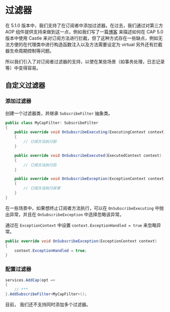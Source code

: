 # 过滤器

在 5.1.0 版本中，我们支持了在订阅者中添加过滤器。在过去，我们通过对第三方 AOP 组件提供支持来做到这一点，例如我们写了一篇[博客](https://www.cnblogs.com/savorboard/p/cap-castle.html) 来描述如何在 CAP 5.0 版本中使用 Castle 来对订阅方法进行拦截，但了这种方式存在一些缺点，例如无法方便的在代理类中进行构造函数注入以及方法需要设定为 virtual 另外还有拦截器生命周期控制等问题。

所以我们引入了对订阅者过滤器的支持，以使在某些场景（如事务处理，日志记录等）中变得容易。

## 自定义过滤器

### 添加过滤器

创建一个过滤器类，并继承 `SubscribeFilter` 抽象类。

```C#
public class MyCapFilter: SubscribeFilter
{
    public override void OnSubscribeExecuting(ExecutingContext context)
    {
        // 订阅方法执行前
    }

    public override void OnSubscribeExecuted(ExecutedContext context)
    {
        // 订阅方法执行后
    }

    public override void OnSubscribeException(ExceptionContext context)
    {
        // 订阅方法执行异常
    }
}
```

在一些场景中，如果想终止订阅者方法执行，可以在 `OnSubscribeExecuting` 中抛出异常，并且在 `OnSubscribeException` 中选择忽略该异常。

通过在 `ExceptionContext` 中设置 `context.ExceptionHandled = true` 来忽略异常。

```C#
public override void OnSubscribeException(ExceptionContext context)
{
    context.ExceptionHandled = true;
}
```

### 配置过滤器

```C#
services.AddCap(opt =>
{
    // ***
}.AddSubscribeFilter<MyCapFilter>();
```

目前， 我们还不支持同时添加多个过滤器。
